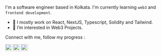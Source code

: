I'm a software engineer based in Kolkata. I'm currently learning `web3` and `frontend development`. 

- 🌱 I mostly work on React, NextJS, Typescript, Solidity and Tailwind.
- 🤝 I’m interested in Web3 Projects.

Connect with me, follow my progress :

<a href="https://twitter.com/build000r">
  <img align="left" alt="Twitter - build000r" width="22px" src="https://raw.githubusercontent.com/peterthehan/peterthehan/master/assets/twitter.svg" />
</a>
<a href="https://discordapp.com/users/839508027446788126">
  <img align="left" alt="Discord - build000r" width="22px" src="https://raw.githubusercontent.com/build000r/build000r/26fbb532dc880b720020d0fe8f9ef3dc5a6503a3/discord.svg" />
</a>
<a href="mailto:build000r@proton.me">
  <img alt="Proton - build000r" width="22px" src="https://raw.githubusercontent.com/build000r/build000r/26fbb532dc880b720020d0fe8f9ef3dc5a6503a3/proton.svg" />
</a> 


<!---
█▄▄ █░█ █ █░░ █▀▄ █▀█ █▀█ █▀█ █▀█
█▄█ █▄█ █ █▄▄ █▄▀ █▄█ █▄█ █▄█ █▀▄
--->

